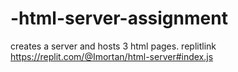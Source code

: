 # -html-server-assignment
creates a server and hosts  3 html pages.
replitlink https://replit.com/@Imortan/html-server#index.js
